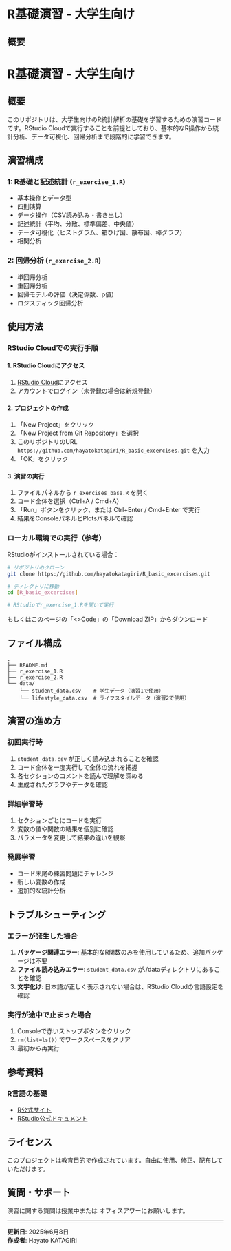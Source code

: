 # R基礎演習 - 大学生向け

## 概要

# R基礎演習 - 大学生向け

## 概要

このリポジトリは、大学生向けのR統計解析の基礎を学習するための演習コードです。RStudio Cloudで実行することを前提としており、基本的なR操作から統計分析、データ可視化、回帰分析まで段階的に学習できます。

## 演習構成

### 1: R基礎と記述統計 (`r_exercise_1.R`)
- 基本操作とデータ型
- 四則演算
- データ操作（CSV読み込み・書き出し）
- 記述統計（平均、分散、標準偏差、中央値）
- データ可視化（ヒストグラム、箱ひげ図、散布図、棒グラフ）
- 相関分析

### 2: 回帰分析 (`r_exercise_2.R`)
- 単回帰分析
- 重回帰分析
- 回帰モデルの評価（決定係数、p値）
- ロジスティック回帰分析

## 使用方法

### RStudio Cloudでの実行手順

#### 1. RStudio Cloudにアクセス
1. [RStudio Cloud](https://rstudio.cloud/)にアクセス
2. アカウントでログイン（未登録の場合は新規登録）

#### 2. プロジェクトの作成
1. 「New Project」をクリック
2. 「New Project from Git Repository」を選択
3. このリポジトリのURL `https://github.com/hayatokatagiri/R_basic_excercises.git` を入力
4. 「OK」をクリック

#### 3. 演習の実行
1. ファイルパネルから `r_exercises_base.R` を開く
2. コード全体を選択（Ctrl+A / Cmd+A）
3. 「Run」ボタンをクリック、または Ctrl+Enter / Cmd+Enter で実行
4. 結果をConsoleパネルとPlotsパネルで確認

### ローカル環境での実行（参考）

RStudioがインストールされている場合：

```bash
# リポジトリのクローン
git clone https://github.com/hayatokatagiri/R_basic_excercises.git

# ディレクトリに移動
cd [R_basic_excercises]

# RStudioでr_exercise_1.Rを開いて実行
```
もしくはこのページの「<>Code」の「Download ZIP」からダウンロード

## ファイル構成

```
.
├── README.md
├── r_exercise_1.R
├── r_exercise_2.R
└── data/
    └── student_data.csv    # 学生データ（演習1で使用）
    └── lifestyle_data.csv  # ライフスタイルデータ（演習2で使用）
```

## 演習の進め方

### 初回実行時
1. `student_data.csv` が正しく読み込まれることを確認
2. コード全体を一度実行して全体の流れを把握
3. 各セクションのコメントを読んで理解を深める
4. 生成されたグラフやデータを確認

### 詳細学習時
1. セクションごとにコードを実行
2. 変数の値や関数の結果を個別に確認
3. パラメータを変更して結果の違いを観察

### 発展学習
- コード末尾の練習問題にチャレンジ
- 新しい変数の作成
- 追加的な統計分析

## トラブルシューティング

### エラーが発生した場合
1. **パッケージ関連エラー**: 基本的なR関数のみを使用しているため、追加パッケージは不要
2. **ファイル読み込みエラー**: `student_data.csv` が./dataディレクトリにあることを確認
3. **文字化け**: 日本語が正しく表示されない場合は、RStudio Cloudの言語設定を確認

### 実行が途中で止まった場合
1. Consoleで赤いストップボタンをクリック
2. `rm(list=ls())` でワークスペースをクリア
3. 最初から再実行

## 参考資料

### R言語の基礎
- [R公式サイト](https://www.r-project.org/)
- [RStudio公式ドキュメント](https://docs.rstudio.com/)

## ライセンス

このプロジェクトは教育目的で作成されています。自由に使用、修正、配布していただけます。

## 質問・サポート

演習に関する質問は授業中または オフィスアワーにお願いします。

---

**更新日**: 2025年6月8日  
**作成者**: Hayato KATAGIRI